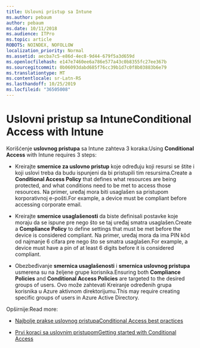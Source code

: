 ```yaml
---
title: Uslovni pristup sa Intune
ms.author: pebaum
author: pebaum
ms.date: 10/11/2018
ms.audience: ITPro
ms.topic: article
ROBOTS: NOINDEX, NOFOLLOW
localization_priority: Normal
ms.assetid: aecba7c5-e86d-4ec8-9d44-679f5a3d659d
ms.openlocfilehash: e147e7460ee6a786e577a43c0b8355fc27ee367b
ms.sourcegitcommit: 0b06093dabd685f76cc39b1d7c0f8b03883b6e79
ms.translationtype: MT
ms.contentlocale: sr-Latn-RS
ms.lasthandoff: 10/25/2019
ms.locfileid: "36505008"
---
```

# <a name="conditional-access-with-intune"></a><span data-ttu-id="5a7e3-102">Uslovni pristup sa Intune</span><span class="sxs-lookup"><span data-stu-id="5a7e3-102">Conditional Access with Intune</span></span>

<span data-ttu-id="5a7e3-103">Korišćenje **uslovnog pristupa** sa Intune zahteva 3 koraka:</span><span class="sxs-lookup"><span data-stu-id="5a7e3-103">Using **Conditional Access** with Intune requires 3 steps:</span></span> 
  
- <span data-ttu-id="5a7e3-104">Kreirajte **smernice za uslovno pristup** koje određuju koji resursi se štite i koji uslovi treba da budu ispunjeni da bi pristupili tim resursima.</span><span class="sxs-lookup"><span data-stu-id="5a7e3-104">Create a **Conditional Access Policy** that defines what resources are being protected, and what conditions need to be met to access those resources.</span></span> <span data-ttu-id="5a7e3-105">Na primer, uređaj mora biti usaglašen sa pristupom korporativnoj e-pošti.</span><span class="sxs-lookup"><span data-stu-id="5a7e3-105">For example, a device must be compliant before accessing corporate email.</span></span> 
    
- <span data-ttu-id="5a7e3-106">Kreirajte **smernice usaglašenosti** da biste definisali postavke koje moraju da se ispune pre nego što se taj uređaj smatra usaglašen.</span><span class="sxs-lookup"><span data-stu-id="5a7e3-106">Create a **Compliance Policy** to define settings that must be met before the device is considered compliant.</span></span> <span data-ttu-id="5a7e3-107">Na primer, uređaj mora da ima PIN kôd od najmanje 6 cifara pre nego što se smatra usaglašen.</span><span class="sxs-lookup"><span data-stu-id="5a7e3-107">For example, a device must have a pin of at least 6 digits before it is considered compliant.</span></span> 
    
- <span data-ttu-id="5a7e3-108">Obezbeđivanje **smernica usaglašenosti** i **smernica uslovnog pristupa** usmerena su na željene grupe korisnika.</span><span class="sxs-lookup"><span data-stu-id="5a7e3-108">Ensuring both **Compliance Policies** and **Conditional Access Policies** are targeted to the desired groups of users.</span></span> <span data-ttu-id="5a7e3-109">Ovo može zahtevati Kreiranje određenih grupa korisnika u Azure aktivnom direktorijumu.</span><span class="sxs-lookup"><span data-stu-id="5a7e3-109">This may require creating specific groups of users in Azure Active Directory.</span></span> 
    
<span data-ttu-id="5a7e3-110">Opširnije:</span><span class="sxs-lookup"><span data-stu-id="5a7e3-110">Read more:</span></span>
  
- [<span data-ttu-id="5a7e3-111">Najbolje prakse uslovnog pristupa</span><span class="sxs-lookup"><span data-stu-id="5a7e3-111">Conditional Access best practices</span></span>](https://docs.microsoft.com/azure/active-directory/conditional-access/best-practices)
    
- [<span data-ttu-id="5a7e3-112">Prvi koraci sa uslovnim pristupom</span><span class="sxs-lookup"><span data-stu-id="5a7e3-112">Getting started with Conditional Access </span></span>](https://docs.microsoft.com/azure/active-directory/active-directory-conditional-access-azure-portal-get-started)
    

